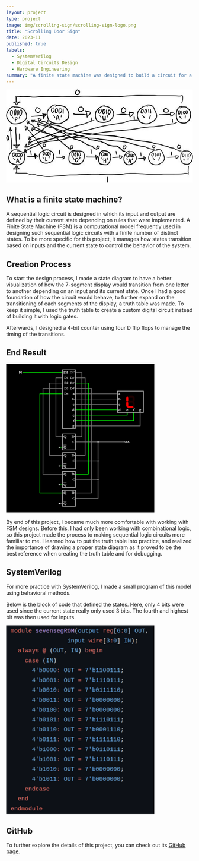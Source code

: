 ```yaml
---
layout: project
type: project
image: img/scrolling-sign/scrolling-sign-logo.png
title: "Scrolling Door Sign"
date: 2023-11
published: true
labels:
  - SystemVerilog
  - Digital Circuits Design
  - Hardware Engineering
summary: "A finite state machine was designed to build a circuit for a scrolling door sign that displayed 'ALOHA' when an office is open, and 'PAU' when it is closed with custom logic."
---
```


<div class="text-center p-4">
  <img width="600px" src="../img/scrolling-sign/state-diagram.jpg" class="img-thumbnail" >
</div>

## What is a finite state machine?

A sequential logic circuit is designed in which its input and output are defined by their current state depending on rules that were implemented. A Finite State Machine (FSM) is a computational model frequently used in designing such sequential logic circuits with a finite number of distinct states. To be more specific for this project, it manages how states transition based on inputs and the current state to control the behavior of the system.

## Creation Process

To start the design process, I made a state diagram to have a better visualization of how the 7-segment display would transition from one letter to another depending on an input and its current state. Once I had a good foundation of how the circuit would behave, to further expand on the transitioning of each segments of the display, a truth table was made. To keep it simple, I used the truth table to create a custom digital circuit instead of building it with logic gates.

Afterwards, I designed a 4-bit counter using four D flip flops to manage the timing of the transitions.

## End Result

<div class="text-center p-4">
  <img width="400px" src="../img/scrolling-sign/scrolling-sign-logo.png" class="img-thumbnail" >
</div>

By end of this project, I became much more comfortable with working with FSM designs. Before this, I had only been working with combinational logic, so this project made the process to making sequential logic circuits more familiar to me. I learned how to put the truth table into practice, and realized the importance of drawing a proper state diagram as it proved to be the best reference when creating the truth table and for debugging.

## SystemVerilog

For more practice with SystemVerilog, I made a small program of this model using behavioral methods.

Below is the block of code that defined the states. Here, only 4 bits were used since the current state really only used 3 bits. The fourth and highest bit was then used for inputs.

<div class="text-center p-4">
  <img width="400px" src="../img/scrolling-sign/systemVerilog.png" class="img-thumbnail" >
</div>

## GitHub

To further explore the details of this project, you can check out its [GitHub page](https://github.com/domalian/scrolling-sign).
